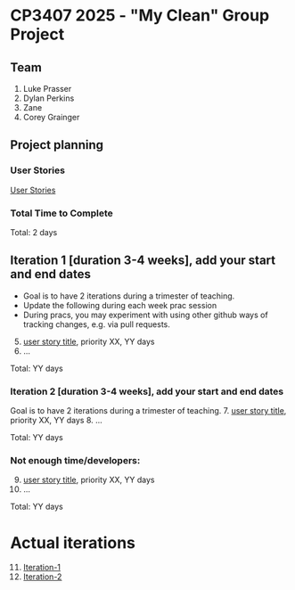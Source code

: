 # CP3407 2025 - "My Clean" Group Project

## Team

1. Luke Prasser
2. Dylan Perkins
3. Zane 
4. Corey Grainger

## Project planning

### User Stories

[User Stories](./user_stories/user_stories)

### Total Time to Complete

Total: 2 days


## Iteration 1 [duration 3-4 weeks], add your start and end dates 

* Goal is to have 2 iterations during a trimester of teaching.
* Update the following during each week prac session
* During pracs, you may experiment with using other github ways of tracking changes, e.g. via pull requests.

5. [user story title](./user_stories/user_story_01_title.md), priority XX, YY days 
6. ...

Total: YY days


### Iteration 2 [duration 3-4 weeks], add your start and end dates
Goal is to have 2 iterations during a trimester of teaching.
7. [user story title](./user_stories/user_story_01_title.md), priority XX, YY days 
8. ...

Total: YY days

### Not enough time/developers: 
9. [user story title](./user_stories/user_story_01_title.md), priority XX, YY days 
10. ...

Total: YY days

# Actual iterations
11. [Iteration-1](./iteration_1.md)
12. [Iteration-2](./iteration_2.md)

